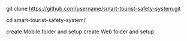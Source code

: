 git clone https://github.com/username/smart-tourist-safety-system.git

cd smart-tourist-safety-system/

create Mobile folder and setup
create Web folder and setup
